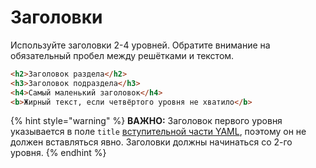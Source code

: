 # Заголовки

Используйте заголовки 2-4 уровней. Обратите внимание на обязательный пробел между решётками и текстом.

```html
<h2>Заголовок раздела</h2>
<h3>Заголовок подраздела</h3>
<h4>Самый маленький заголовок</h4>
<b>Жирный текст, если четвёртого уровня не хватило</b>
```

{% hint style="warning" %}
**ВАЖНО:** Заголовок первого уровня указывается в поле `title` [вступительной части YAML](https://goswami-audio.gitlab.io/docs/docs/ru/edit/#yaml), поэтому он не должен вставляться явно. Заголовки должны начинаться со 2-го уровня.
{% endhint %}
